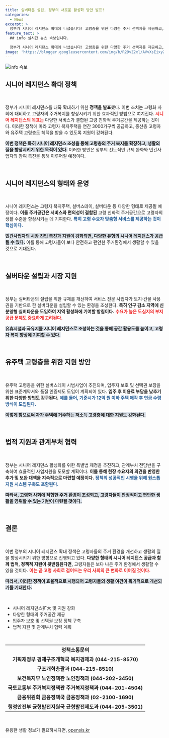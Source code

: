 ```yaml
---
title: 실버타운 설립, 정부의 새로운 활성화 방안 발표!
categories:
  - News
excerpt: >
  정부가 시니어 레지던스 확대에 나섰습니다! 고령층을 위한 다양한 주거 선택지를 제공하고, 복지주택 3000가구 공급과 실버타운 시범사업 추진으로 노후 생활을 한층 더 편리하게 만들어갑니다. 클릭해 자세한 내용을 확인하세요!
feature_text: >
  ## info 실시간 뉴스 속보입니다.

  정부가 시니어 레지던스 확대에 나섰습니다! 고령층을 위한 다양한 주거 선택지를 제공하고, 복지주택 3000가구 공급과 실버타운 시범사업 추진으로 노후 생활을 한층 더 편리하게 만들어갑니다. 클릭해 자세한 내용을 확인하세요!
image: 'https://blogger.googleusercontent.com/img/b/R29vZ2xl/AVvXsEixyZcFfHzMRdzZMjFBmAUKJYCLCGyLL1o632UiGVXcaFdKo_bkvkuCioo0uUKlGfBVcT3P84aROyZIXSBEx3Aw5nCQ3pTgDom1WDC4m8eifvWiAmWEEVb4x6G_l8C0QH225ldMjyaFvpxGEBGNO37VmDTDMHGhJPq73UglMfDca1-0aw/s1600/blogspot.png'
---
```


<p><img src="https://blogger.googleusercontent.com/img/b/R29vZ2xl/AVvXsEixyZcFfHzMRdzZMjFBmAUKJYCLCGyLL1o632UiGVXcaFdKo_bkvkuCioo0uUKlGfBVcT3P84aROyZIXSBEx3Aw5nCQ3pTgDom1WDC4m8eifvWiAmWEEVb4x6G_l8C0QH225ldMjyaFvpxGEBGNO37VmDTDMHGhJPq73UglMfDca1-0aw/s1600/blogspot.png" alt="info 속보" /></p>

<h2 data-ke-size="size26">시니어 레지던스 확대 정책</h2>

<p data-ke-size="size16">&nbsp;</p>

<p>정부가 시니어 레지던스를 대폭 확대하기 위한 <b>정책을 발표</b>했다. 이번 조치는 고령화 사회에 대비하고 고령자의 주거복지를 향상시키기 위한 효과적인 방법으로 여겨진다. <b><span style="color: #ee2323;">시니어 레지던스의 목표는</span></b> 다양한 서비스가 결합된 고령 친화적 주거공간을 제공하는 것이다. 이러한 정책에 따라 고령자 복지주택을 연간 3000가구씩 공급하고, 중산층 고령자와 유주택 고령층도 혜택을 받을 수 있도록 지원이 강화된다. </p>

<p><b><span style="background-color: #21538527;">이번 정책은 특히 시니어 레지던스 조성을 통해 고령층의 주거 복지를 확장하고, 생활의 질을 향상시키기 위한 목적이 있다.</span></b> 이러한 방안은 정부의 선도적인 규제 완화와 민간사업자의 참여 촉진을 통해 이루어질 예정이다. </p>

<p data-ke-size="size16">&nbsp;</p>

<h2 data-ke-size="size26">시니어 레지던스의 형태와 운영</h2>

<p data-ke-size="size16">&nbsp;</p>

<p>시니어 레지던스는 고령자 복지주택, 실버스테이, 실버타운 등 다양한 형태로 제공될 예정이다. <b>이들 주거공간은 서비스와 편의성이 결합된</b> 고령 친화적 주거공간으로 고령자의 생활 수준을 향상시키는 데 기여한다. <b><span style="color: #1a5490;">특히 고령 수요자 맞춤형 서비스를 제공하는 것이 핵심이다.</span></b> </p>

<p><b><span style="background-color: #21538527;">민간사업자의 시장 진입 촉진과 지원이 강화되면, 다양한 유형의 시니어 레지던스가 공급될 수 있다.</span></b> 이를 통해 고령자들이 보다 안전하고 편안한 주거환경에서 생활할 수 있을 것으로 기대된다. </p>

<p data-ke-size="size16">&nbsp;</p>

<h2 data-ke-size="size26">실버타운 설립과 시장 지원</h2>

<p data-ke-size="size16">&nbsp;</p>

<p>정부는 실버타운의 설립을 위한 규제를 개선하여 서비스 전문 사업자가 토지·건물 사용권을 기반으로 한 실버타운을 설립할 수 있는 환경을 조성한다. <b>특히 인구 감소 지역에 신분양형 실버타운을 도입하여 지역 활성화에 기여할 방침이다.</b> <b><span style="color: #ee2323;">수요가 높은 도심지의 부지 공급 문제도 중요하게 고려된다.</span></b> </p>

<p><b><span style="background-color: #21538527;">유휴시설과 국유지를 시니어 레지던스로 조성하는 것을 통해 공간 활용도를 높이고, 고령자 복지 향상에 기여할 수 있다.</span></b></p>

<p data-ke-size="size16">&nbsp;</p>

<h2 data-ke-size="size26">유주택 고령층을 위한 지원 방안</h2>

<p data-ke-size="size16">&nbsp;</p>

<p>유주택 고령층을 위한 실버스테이 시범사업이 추진되며, 입주자 보호 및 선택권 보장을 위한 표준계약서와 품질 인증제도 도입이 계획되어 있다. <b>입주 후 이용료 부담을 낮추기 위한 다양한 방법도 강구된다.</b> <b><span style="color: #1a5490;">예를 들어, 기준시가 12억 원 이하 주택 매각 후 연금 수령 방식이 도입된다.</span></b> </p>

<p><b><span style="background-color: #21538527;">이렇게 함으로써 자가 주택에 거주하는 저소득 고령층에 대한 지원도 강화된다.</span></b></p>

<p data-ke-size="size16">&nbsp;</p>

<h2 data-ke-size="size26">법적 지원과 관계부처 협력</h2>

<p data-ke-size="size16">&nbsp;</p>

<p>정부는 시니어 레지던스 활성화를 위한 특별법 제정을 추진하고, 관계부처 전담반을 구축하여 효율적인 사업지원을 도모할 계획이다. <b>이를 통해 현장 수요자의 의견을 반영한 추가 및 보완 대책을 지속적으로 마련할 예정이다.</b> <b><span style="color: #1a5490;">정책의 성공적인 시행을 위해 원스톱 지원 시스템 구축도 포함된다.</span></b></p>

<p><b><span style="background-color: #21538527;">따라서, 고령화 사회에 적합한 주거 환경이 조성되고, 고령자들이 안정적이고 편안한 생활을 영위할 수 있는 기반이 마련될 것이다.</span></b></p>

<p data-ke-size="size16">&nbsp;</p>

<h2 data-ke-size="size26">결론</h2>

<p data-ke-size="size16">&nbsp;</p>

<p>이번 정부의 시니어 레지던스 확대 정책은 고령자들의 주거 환경을 개선하고 생활의 질을 향상시키기 위한 방향으로 진행되고 있다. <b>다양한 형태의 시니어 레지던스 공급과 함께 법적, 정책적 지원이 뒷받침된다면,</b> 고령자들은 보다 나은 주거 환경에서 생활할 수 있을 것이다. <b><span style="color: #ee2323;">이는 곧 고령 사회로 접어드는 우리 사회의 큰 변화로 이어질 것이다.</span></b> </p>

<p><b><span style="background-color: #21538527;">따라서, 이러한 정책이 효율적으로 시행되어 고령자들의 생활 여건이 획기적으로 개선되기를 기대한다.</span></b> </p>

<p data-ke-size="size16">&nbsp;</p> 

<ul>
    <li>시니어 레지던스扩大 및 지원 강화</li>
    <li>다양한 형태의 주거공간 제공</li>
    <li>입주자 보호 및 선택권 보장 정책 구축</li>
    <li>법적 지원 및 관계부처 협력 계획</li>
</ul>

<p data-ke-size="size16">&nbsp;</p>

<table style="width: 100%;">
    <tbody>
        <tr>
            <td style="text-align: center; height: 17px;"><b>정책소통문의</b></td>
        </tr>
        <tr>
            <td style="text-align: center; height: 17px;"><b>기획재정부 경제구조개혁국 복지경제과 (044-215-8570)</b></td>
        </tr>
        <tr>
            <td style="text-align: center; height: 17px;"><b>구조개혁총괄과 (044-215-8510)</b></td>
        </tr>
        <tr>
            <td style="text-align: center; height: 17px;"><b>보건복지부 노인정책관 노인정책과 (044-202-3450)</b></td>
        </tr>
        <tr>
            <td style="text-align: center; height: 17px;"><b>국토교통부 주거복지정책관 주거복지정책과 (044-201-4504)</b></td>
        </tr>
        <tr>
            <td style="text-align: center; height: 17px;"><b>금융위원회 금융정책국 금융정책과 (02-2100-1690)</b></td>
        </tr>
        <tr>
            <td style="text-align: center; height: 17px;"><b>행정안전부 균형발전지원국 균형발전제도과 (044-205-3501)</b></td>
        </tr>
    </tbody>
</table>

<p data-ke-size="size16">&nbsp;</p>
유용한 생활 정보가 필요하시다면, <a href="https://opensis.kr" rel="dofollow">opensis.kr</a>


